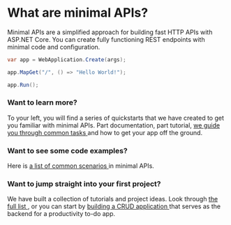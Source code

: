 # What are minimal APIs?

Minimal APIs are a simplified approach for building fast HTTP APIs with ASP.NET Core. You can create fully functioning REST endpoints with minimal code and configuration.

```csharp
var app = WebApplication.Create(args);

app.MapGet("/", () => "Hello World!");

app.Run();
```

### Want to learn more? 

To your left, you will find a series of quickstarts that we have created to get you familiar with minimal APIs. Part documentation, part tutorial, [we guide you through common tasks ](/quickstart) and how to get your app off the ground. 

### Want to see some code examples? 

Here is [a list of common scenarios ](/hello-minimal) in minimal APIs.

### Want to jump straight into your first project?  

We have built a collection of tutorials and project ideas. Look through [the full list ](/tutorials), or you can start by [building a CRUD application ](/tutorials/crud) that serves as the backend for a productivity to-do app. 
